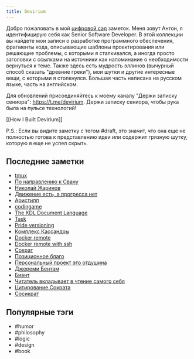 ```yaml
---
title: Devirium
---
```


Добро пожаловать в мой [цифровой сад](https://maggieappleton.com/garden-history) заметок. Меня зовут Антон, я идентифицирую себя как Senior Software Developer. В этой коллекции вы найдете мои записи о разработке программного обеспечения, фрагменты кода, описывающие шаблоны проектирования или решающие проблемы, с которыми я сталкивался, а иногда просто заголовки с ссылками на источники как напоминание о необходимости вернуться к теме. Также здесь есть мудрость эллинов (вычурный способ сказать "древние греки"), мои шутки и другие интересные вещи, с которыми я столкнулся. Большая часть написана на русском языке, часть на английском.

Для обновлений присоединяйтесь к моему каналу "Держи записку сениора": https://t.me/devirium. Держи записку сениора, чтобы рука была на пульсе технологий!

[[How I Built Devirium]]

P.S.: Если вы видите заметку с тегом #draft, это значит, что она еще не полностью готова к представлению идеи или содержит грязную шутку, которую я еще не успел скрыть.

## Последние заметки
- [tmux](2024-12/tmux.md)
- [По направлению к Свану](2024-12/По-направлению-к-Свану.md)
- [Николай Жаринов](2024-12/Николай-Жаринов.md)
- [Движение есть, а прогресса нет](2024-12/Движение-есть,-а-прогресса-нет.md)
- [Аристипп](2024-12/Аристипп.md)
- [codingame](2024-12/codingame.md)
- [The KDL Document Language](2024-12/The-KDL-Document-Language.md)
- [Task](2024-12/Task.md)
- [Pride versioning](2024-12/Pride-versioning.md)
- [Комплекс Кассандры](2024-12/Комплекс-Кассандры.md)
- [Docker remote](2024/2024-11/Docker-remote.md)
- [Docker remote with ssh](2024/2024-11/Docker-remote-with-ssh.md)
- [Сократ](2024-12/Сократ.md)
- [Позиционное благо](2024-12/Позиционное-благо.md)
- [Персональный проект это отдушина](2024-12/Персональный-проект-это-отдушина.md)
- [Джереми Бентам](2024-12/Джереми-Бентам.md)
- [Биант](2024-12/Биант.md)
- [Читатель вкладывает в чтение самого себя](2024/2024-11/Читатель-вкладывает-в-чтение-самого-себя.md)
- [Цитирование Сократа](2024/2024-11/Цитирование-Сократа.md)
- [Сосикрат](2024/2024-11/Сосикрат.md)


## Популярные тэги
- #humor
- #philosophy
- #logic
- #design
- #book
